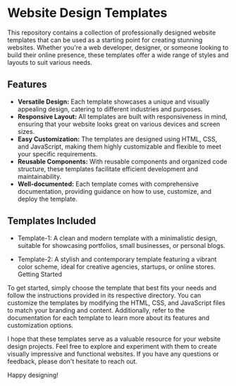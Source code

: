 # Website Design Templates

This repository contains a collection of professionally designed website templates that can be used as a starting point for creating stunning websites. Whether you're a web developer, designer, or someone looking to build their online presence, these templates offer a wide range of styles and layouts to suit various needs.

## Features

- **Versatile Design:** Each template showcases a unique and visually appealing design, catering to different industries and purposes.
- **Responsive Layout:** All templates are built with responsiveness in mind, ensuring that your website looks great on various devices and screen sizes.
- **Easy Customization:** The templates are designed using HTML, CSS, and JavaScript, making them highly customizable and flexible to meet your specific requirements.
- **Reusable Components:** With reusable components and organized code structure, these templates facilitate efficient development and maintainability.
- **Well-documented:** Each template comes with comprehensive documentation, providing guidance on how to use, customize, and deploy the template.

## Templates Included

- Template-1: A clean and modern template with a minimalistic design, suitable for showcasing portfolios, small businesses, or personal blogs.

- Template-2: A stylish and contemporary template featuring a vibrant color scheme, ideal for creative agencies, startups, or online stores.
Getting Started

To get started, simply choose the template that best fits your needs and follow the instructions provided in its respective directory. You can customize the templates by modifying the HTML, CSS, and JavaScript files to match your branding and content. Additionally, refer to the documentation for each template to learn more about its features and customization options.

I hope that these templates serve as a valuable resource for your website design projects. Feel free to explore and experiment with them to create visually impressive and functional websites. If you have any questions or feedback, please don't hesitate to reach out.

Happy designing!





